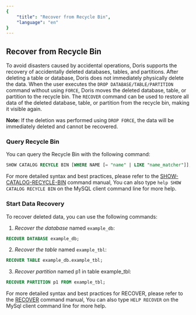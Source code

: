 ```yaml
---
{
    "title": "Recover from Recycle Bin",
    "language": "en"
}
---
```


## Recover from Recycle Bin

To avoid disasters caused by accidental operations, Doris supports the recovery of accidentally deleted databases, tables, and partitions. After deleting a table or database, Doris does not immediately physically delete the data. When the user executes the `DROP DATABASE/TABLE/PARTITION` command without using `FORCE`, Doris moves the deleted database, table, or partition to the recycle bin. The `RECOVER` command can be used to restore all data of the deleted database, table, or partition from the recycle bin, making it visible again. 

**Note:** If the deletion was performed using `DROP FORCE`, the data will be immediately deleted and cannot be recovered.

### Query Recycle Bin

You can query the Recycle Bin with the following command:

```sql
SHOW CATALOG RECYCLE BIN [WHERE NAME [= "name" | LIKE "name_matcher"]];
```

For more detailed syntax and best practices, please refer to the [SHOW-CATALOG-RECYCLE-BIN](../../sql-manual/sql-statements/recycle/SHOW-CATALOG-RECYCLE-BIN) command manual, You can also type `help SHOW CATALOG RECYCLE BIN` on the MySQL client command line for more help.


### Start Data Recovery

To recover deleted data, you can use the following commands:

1. *Recover the database* named `example_db`:

```sql
RECOVER DATABASE example_db;
```

2. *Recover the table* named `example_tbl`:

```sql
RECOVER TABLE example_db.example_tbl;
```

3. *Recover partition* named p1 in table example_tbl:

```sql
RECOVER PARTITION p1 FROM example_tbl;
```

For more detailed syntax and best practices for RECOVER, please refer to the [RECOVER](../../sql-manual/sql-statements/recycle/RECOVER) command manual, You can also type `HELP RECOVER` on the MySql client command line for more help.
